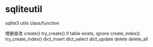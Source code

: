 # sqliteutil
sqlite3 utils class/function

增删查改
    create()
    try_create() if table exists, ignore 
    create_index() 
    try_create_index() 
    dict_insert
    dict_select
    dict_update
    delete
    delete_all
